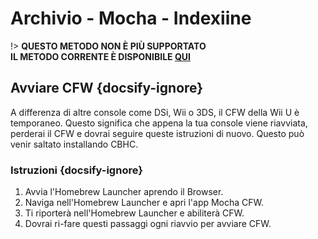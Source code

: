 # Archivio - Mocha - Indexiine

!> **QUESTO METODO NON È PIÙ SUPPORTATO**  
**IL METODO CORRENTE È DISPONIBILE [QUI](../../../introduction)**

## Avviare CFW {docsify-ignore}

A differenza di altre console come DSi, Wii o 3DS, il CFW della Wii U è temporaneo. Questo significa che appena la tua console viene riavviata, perderai il CFW e dovrai seguire queste istruzioni di nuovo. Questo può venir saltato installando CBHC.

### Istruzioni {docsify-ignore}

1. Avvia l'Homebrew Launcher aprendo il Browser.
1. Naviga nell'Homebrew Launcher e apri l'app Mocha CFW.
1. Ti riporterà nell'Homebrew Launcher e abiliterà CFW.
1. Dovrai ri-fare questi passaggi ogni riavvio per avviare CFW.